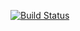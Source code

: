 [![Build Status](https://travis-ci.org/boolivar/androidsdk.svg?branch=master)](https://travis-ci.org/boolivar/androidsdk)
